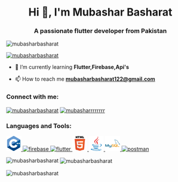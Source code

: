 <h1 align="center">Hi 👋, I'm Mubashar Basharat</h1>
<h3 align="center">A passionate flutter developer from Pakistan</h3>

<p align="left"> <img src="https://komarev.com/ghpvc/?username=mubasharbasharat&label=Profile%20views&color=0e75b6&style=flat" alt="mubasharbasharat" /> </p>

<p align="left"> <a href="https://github.com/ryo-ma/github-profile-trophy"><img src="https://github-profile-trophy.vercel.app/?username=mubasharbasharat" alt="mubasharbasharat" /></a> </p>

- 🌱 I’m currently learning **Flutter,Firebase,Api's**

- 📫 How to reach me **mubasharbasharat122@gmail.com**

<h3 align="left">Connect with me:</h3>
<p align="left">
<a href="https://linkedin.com/in/mubasharbasharat" target="blank"><img align="center" src="https://raw.githubusercontent.com/rahuldkjain/github-profile-readme-generator/master/src/images/icons/Social/linked-in-alt.svg" alt="mubasharbasharat" height="30" width="40" /></a>
<a href="https://instagram.com/mubasharrrrrrrr" target="blank"><img align="center" src="https://raw.githubusercontent.com/rahuldkjain/github-profile-readme-generator/master/src/images/icons/Social/instagram.svg" alt="mubasharrrrrrrr" height="30" width="40" /></a>
</p>

<h3 align="left">Languages and Tools:</h3>
<p align="left"> <a href="https://www.w3schools.com/cpp/" target="_blank" rel="noreferrer"> <img src="https://raw.githubusercontent.com/devicons/devicon/master/icons/cplusplus/cplusplus-original.svg" alt="cplusplus" width="40" height="40"/> </a> <a href="https://firebase.google.com/" target="_blank" rel="noreferrer"> <img src="https://www.vectorlogo.zone/logos/firebase/firebase-icon.svg" alt="firebase" width="40" height="40"/> </a> <a href="https://flutter.dev" target="_blank" rel="noreferrer"> <img src="https://www.vectorlogo.zone/logos/flutterio/flutterio-icon.svg" alt="flutter" width="40" height="40"/> </a> <a href="https://www.w3.org/html/" target="_blank" rel="noreferrer"> <img src="https://raw.githubusercontent.com/devicons/devicon/master/icons/html5/html5-original-wordmark.svg" alt="html5" width="40" height="40"/> </a> <a href="https://www.java.com" target="_blank" rel="noreferrer"> <img src="https://raw.githubusercontent.com/devicons/devicon/master/icons/java/java-original.svg" alt="java" width="40" height="40"/> </a> <a href="https://www.mysql.com/" target="_blank" rel="noreferrer"> <img src="https://raw.githubusercontent.com/devicons/devicon/master/icons/mysql/mysql-original-wordmark.svg" alt="mysql" width="40" height="40"/> </a> <a href="https://postman.com" target="_blank" rel="noreferrer"> <img src="https://www.vectorlogo.zone/logos/getpostman/getpostman-icon.svg" alt="postman" width="40" height="40"/> </a> </p>

<p><img align="left" src="https://github-readme-stats.vercel.app/api/top-langs?username=mubasharbasharat&show_icons=true&locale=en&layout=compact" alt="mubasharbasharat" /></p>

<p>&nbsp;<img align="center" src="https://github-readme-stats.vercel.app/api?username=mubasharbasharat&show_icons=true&locale=en" alt="mubasharbasharat" /></p>

<p><img align="center" src="https://github-readme-streak-stats.herokuapp.com/?user=mubasharbasharat&" alt="mubasharbasharat" /></p>
